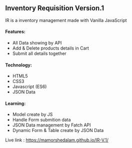 ## Inventory Requisition Version.1
IR is a inventory management made with Vanilla JavaScript

#### Features:

- All Data showing by API
- Add & Delete products details in Cart
- Submit all details together


#### Technology:

 - HTML5
 - CSS3
 - Javascript (ES6)
 - JSON Data

#### Learning:

 - Model create by JS
 - Handle Form submition data
 - JSON Data management by Fatch API
 - Dynamic Form & Table create by JSON Data

Live link : https://mamorshedalam.github.io/IR-V.1/
